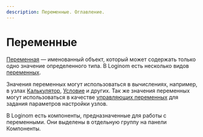 ```yaml
---
description: Переменные. Оглавление.
---
```


# Переменные

[Переменная](../../workflow/variables/README.md) — именованный объект, который может содержать только одно значение определенного типа. В Loginom есть несколько видов [переменных](../../workflow/variables/scenario-variables.md).

Значения переменных могут использоваться в вычислениях, например, в узлах [Калькулятор](./../../processors/transformation/calc/README.md),
[Условие](./../../processors/control/condition.md)
и других. Так же значения переменных могут использоваться в качестве
[управляющих переменных](./../../workflow/variables/control-variables.md)
для задания параметров настройки узлов.

В Loginom есть компоненты, предназначенные для работы с переменными. Они выделены в отдельную группу на панели Компоненты.